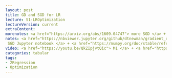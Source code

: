 ```yaml
---
layout: post
title: GD and SGD for LR
lecture: S1-LROptimization
lectureVersion: current
extraContent:
morenotes: <a href="https://arxiv.org/abs/1609.04747"> more SGD </a> + <a href="http://cs229.stanford.edu/notes/cs229-notes1.pdf"> LR more </a> + <a href="https://web.stanford.edu/~hastie/ElemStatLearn/">ELS Ch3.2</a>  
notes: <a href="https://nbviewer.jupyter.org/github/dtnewman/gradient_descent/blob/master/stochastic_gradient_descent.ipynb"> 
 SGD Jupyter notebook </a> + <a href="https://numpy.org/doc/stable/reference/routines.linalg.html"> numpy linalg </a> 
video: <a href="https://youtu.be/QkZIpjvtQic"> M1 </a> + <a href="https://youtu.be/7hDLwyRAjIQ"> M2 </a>
categories: tabular
tags:
- 2Regression
- Optimization
---
```

